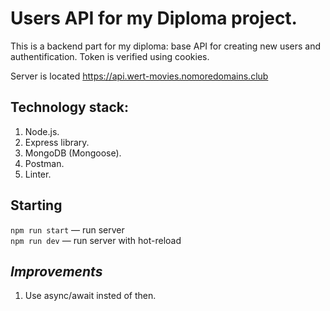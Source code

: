 # Users API for my Diploma project.

This is a backend part for my diploma: base API for creating new users and authentification. Token is verified using cookies.

Server is located https://api.wert-movies.nomoredomains.club

## **Technology stack:**
1. Node.js.
2. Express library.
3. MongoDB (Mongoose).
4. Postman.
5. Linter.
## Starting
`npm run start` — run server   
`npm run dev` — run server with hot-reload

## ***Improvements***
1. Use async/await insted of then.
